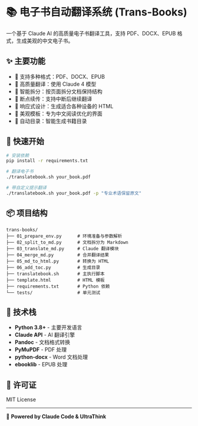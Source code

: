 # 📚 电子书自动翻译系统 (Trans-Books)

一个基于 Claude AI 的高质量电子书翻译工具，支持 PDF、DOCX、EPUB 格式，生成美观的中文电子书。

## ✨ 主要功能

- 🔄 支持多种格式：PDF、DOCX、EPUB
- 🎯 高质量翻译：使用 Claude 4 模型
- 📖 智能拆分：按页面拆分文档保持结构
- 🌟 断点续传：支持中断后继续翻译
- 📱 响应式设计：生成适合各种设备的 HTML
- 🎨 美观模板：专为中文阅读优化的界面
- 📑 自动目录：智能生成书籍目录

## 🚀 快速开始

```bash
# 安装依赖
pip install -r requirements.txt

# 翻译电子书
./translatebook.sh your_book.pdf

# 带自定义提示翻译
./translatebook.sh your_book.pdf -p "专业术语保留原文"
```

## 📦 项目结构

```
trans-books/
├── 01_prepare_env.py      # 环境准备与参数解析
├── 02_split_to_md.py      # 文档拆分为 Markdown
├── 03_translate_md.py     # Claude 翻译模块
├── 04_merge_md.py         # 合并翻译结果
├── 05_md_to_html.py       # 转换为 HTML
├── 06_add_toc.py          # 生成目录
├── translatebook.sh       # 主执行脚本
├── template.html          # HTML 模板
├── requirements.txt       # Python 依赖
└── tests/                 # 单元测试
```

## 🔧 技术栈

- **Python 3.8+** - 主要开发语言
- **Claude API** - AI 翻译引擎
- **Pandoc** - 文档格式转换
- **PyMuPDF** - PDF 处理
- **python-docx** - Word 文档处理
- **ebooklib** - EPUB 处理

## 📄 许可证

MIT License

---

🤖 **Powered by Claude Code & UltraThink**